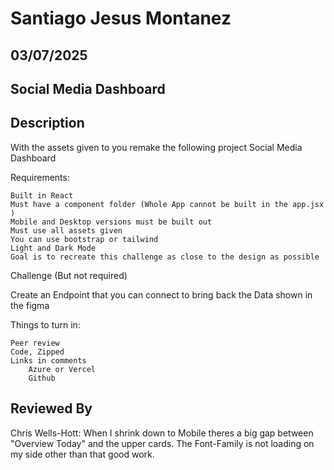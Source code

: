 # Santiago Jesus Montanez

## 03/07/2025

## Social Media Dashboard

## Description

With the assets given to you remake the following project Social Media Dashboard

Requirements:

    Built in React 
    Must have a component folder (Whole App cannot be built in the app.jsx )
    Mobile and Desktop versions must be built out
    Must use all assets given
    You can use bootstrap or tailwind
    Light and Dark Mode
    Goal is to recreate this challenge as close to the design as possible

Challenge (But not required)

Create an Endpoint that you can connect to bring back the Data shown in the figma

Things to turn in:

    Peer review
    Code, Zipped
    Links in comments
        Azure or Vercel
        Github

## Reviewed By
Chris Wells-Hott: When I shrink down to Mobile theres a big gap between "Overview Today" and the upper cards. The Font-Family is not loading on my side other than that good work.
